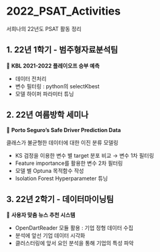 # 2022_PSAT_Activities
서희나의 22년도 PSAT 활동 정리

## 1. 22년 1학기 - 범주형자료분석팀 

🏀 **KBL 2021-2022 플레이오프 승부 예측**

- 데이터 전처리
- 변수 필터링 : python의 selectKbest
- 모델 하이퍼 파라미터 튜닝

## 2. 22년 여름방학 세미나 

🚗 **Porto Seguro’s Safe Driver Prediction Data**

클래스가 불균형한 데이터에 대한 이진 분류 모델링

- KS 검정을 이용한 변수 별 target 분포 비교 → 변수 1차 필터링
- Feature importance를 활용한 변수 2차 필터링
- 모델 별 Optuna 목적함수 작성
- Isolation Forest Hyperparameter 튜닝

## 3. 22년 2학기 - 데이터마이닝팀

📰 **사용자 맞춤 뉴스 추천 시스템**

- OpenDartReader 모듈 활용 : 기업 정형 데이터 수집
- 분석에 앞선 기업 데이터 시각화 
- 클러스터링에 앞서 요인 분석을 통해 기업의 특성 파악 
  



